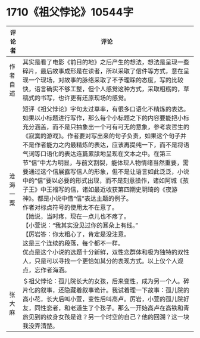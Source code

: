 # 1710《祖父悖论》10544字

评论者 | 评论 |
|---|---|
作者自述|其实是看了电影《前目的地》之后产生的想法，想法是呈现一些碎片，最后故事成形是在读者，所以采取了信件等方式，意在呈现一个现场，对故事的脉络采取了不予理睬的态度，写的比较快，语言确实不够工整，但个人感觉这种方式，采取粗粝的，草稿式的书写，也许更有还原现场的感觉。
沧海一粟|短评《祖父悖论》字句太过草率，有很多口语化不精炼的表达。如果以小标题进行写作，那么每个小标题之下的内容要能把小标充分涵盖，而不是只抽象出一个可有可无的意象，参考袁哲生的《寂寞的游戏》。作者要对写出来的句子负责，如果这个句子并不是作者能力之内最精炼的表达，应该再提纯一下，而不是将语气词等口语化的表达连篇累牍地呈现在文本之中。在第三节“信”中尤为明显，与前文割裂，能体现人物情绪当然重要，需要通过这个信展露写信人的形象，但不是让语言如此泛泛，小说中的“信”要以必要的形式出现，而不是刻意操作，诸如阿城《孩子王》中王福写的信，诸如最近收获第四期史玥琦的《夜游神》。都是小说中借“信”表达主题的例子。<br/>作者对标点符号的使用太不在意了。<br/>【她说，当时疼，现在一点儿也不疼了。<br/>【小萱说：“我其实没见过你的耳朵上有线。”<br/>【厉岩答：你太粗心了，肯定是没注意。<br/>这是三个连续的段落，每个都不一样。<br/>优点是这个小说的选题十分新鲜，双性恋群体和极为独特的双性人，只是可以寻找一个更恰如其分的表现方式。以上仅个人观点，忘作者海涵。
张大麻|＄祖父悖论：孤儿院长大的女孩，后来变性，成为另一个人。碎片化的叙事，还隐藏着叙事诡计。我试着理一下故事：孤儿院的高小花，长大后叫小萱，变性后叫高卢。厉岩，小萱的孤儿院好友，同性恋者，和老道生了个孩子。那么一开始高卢在高铁和青旅见到的纹身女孩是谁？另一个时空的自己？他的回溯？这一块我没弄清楚。
